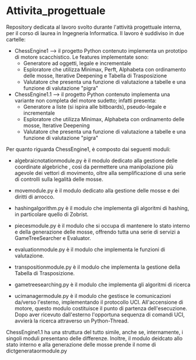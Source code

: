 # Attivita_progettuale
Repository dedicata al lavoro svolto durante l'attività progettuale interna, per il corso di laurea in Ingegneria Informatica.
Il lavoro è suddiviso in due cartelle:
- ChessEngine1 --> il progetto Python contenuto implementa un prototipo di motore scacchistico. Le features implementate sono:
    - Generatore ad oggetti, legale e incrementale
    - Esploratore che utilizza Minimax, Perft, Alphabeta con ordinamento delle mosse, Iterative Deepening e Tabella di Trasposizione
    - Valutatore che presenta una funzione di valutazione a tabelle e una funzione di valutazione "pigra"
- ChessEngine1.1 --> il progetto Python contenuto implementa una variante non completa del motore sudetto; infatti presenta:
    - Generatore a liste (si ispira alle bitboards), pseudo-legale e incrementale
    - Esploratore che utilizza Minimax, Alphabeta con ordinamento delle mosse, Iterative Deepening
    - Valutatore che presenta una funzione di valutazione a tabelle e una funzione di valutazione "pigra"


Per quanto riguarda ChessEngine1, è composto dai seguenti moduli:
- algebraicnotationmodule.py è il modulo dedicato alla gestione delle coordinate algebriche , così da permettere una manipolazione più agevole dei vettori di movimento, oltre alla semplificazione di una serie di controlli sulla legalità delle mosse.

- movemodule.py è il modulo dedicato alla gestione delle mosse e dei diritti di arrocco.

- hashingalgorithm.py è il modulo che implementa gli algoritmi di hashing, in particolare quello di Zobrist.

- piecesmodule.py è il modulo che si occupa di mantenere lo stato interno e della generazione delle mosse, offrendo tutta una serie di servizi a GameTreeSearcher e Evaluator.

- evaluationmodule.py è il modulo che implementa le funzioni di valutazione.

- transpositionmodule.py è il modulo che implementa la gestione della Tabella di Trasposizione.

- gametreesearching.py è il modulo che implementa gli algoritmi di ricerca

- ucimanagermodule.py è il modulo che gestisce le comunicazioni da/verso l'esterno, implementando il protocollo UCI. All'accensione di motore, questo modulo costituisce il punto di partenza dell'esecuzione. Dopo aver ricevuto dall'esterno l'opportuna sequenza di comandi UCI, avvierà la ricerca attraverso un Python-Thread.


ChessEngine1.1 ha una struttura del tutto simile, anche se, internamente, i singoli moduli presentano delle differenze. Inoltre, il modulo deidcato allo stato interno e alla generazione delle mosse prende il nome di dictgenerataormodule.py
